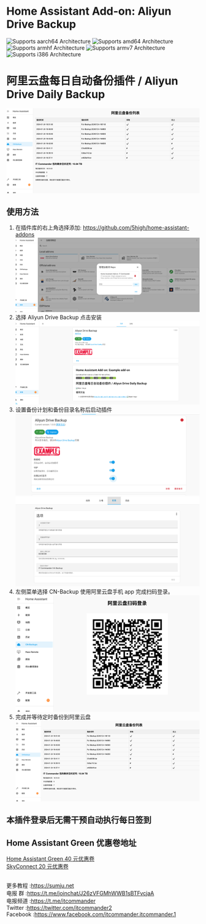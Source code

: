# Home Assistant Add-on: Aliyun Drive Backup


![Supports aarch64 Architecture][aarch64-shield]
![Supports amd64 Architecture][amd64-shield]
![Supports armhf Architecture][armhf-shield]
![Supports armv7 Architecture][armv7-shield]
![Supports i386 Architecture][i386-shield]

[aarch64-shield]: https://img.shields.io/badge/aarch64-yes-green.svg
[amd64-shield]: https://img.shields.io/badge/amd64-yes-green.svg
[armhf-shield]: https://img.shields.io/badge/armhf-yes-green.svg
[armv7-shield]: https://img.shields.io/badge/armv7-yes-green.svg
[i386-shield]: https://img.shields.io/badge/i386-yes-green.svg

# 阿里云盘每日自动备份插件 / Aliyun Drive Daily Backup

![Aliyun Image](https://github.com/5high/Home-Assistant-Addons/blob/main/addons/images/aliyun.png?raw=true)

## 使用方法

1. 在插件库的右上角选择添加: https://github.com/5high/home-assistant-addons
   ![Aliyun Image](https://github.com/5high/Home-Assistant-Addons/blob/main/addons/images/add.png?raw=true)
2. 选择 Aliyun Drive Backup 点击安装
   ![Aliyun Image](https://github.com/5high/Home-Assistant-Addons/blob/main/addons/images/install.png?raw=true)
3. 设置备份计划和备份目录名称后启动插件
   ![Aliyun Image](https://github.com/5high/Home-Assistant-Addons/blob/main/addons/images/1.png?raw=true)
   ![Aliyun Image](https://github.com/5high/Home-Assistant-Addons/blob/main/addons/images/2.png?raw=true)
4. 左侧菜单选择 CN-Backup 使用阿里云盘手机 app 完成扫码登录。
   ![Aliyun Image](https://github.com/5high/Home-Assistant-Addons/blob/main/addons/images/scan.png?raw=true)
5. 完成并等待定时备份到阿里云盘
   ![Aliyun Image](https://github.com/5high/Home-Assistant-Addons/blob/main/addons/images/aliyun.png?raw=true)

## 本插件登录后无需干预自动执行每日签到

## Home Assistant Green 优惠卷地址

[Home Assistant Green 40 元优惠卷](https://sumju.net/?p=7943)  
[SkyConnect 20 元优惠卷](https://sumju.net/?p=7943)  

##

更多教程 :https://sumju.net  
电报 群 :https://t.me/joinchat/J26zVFGMhWWB1sBTFvcjaA  
电报频道 :https://t.me/itcommander  
Twitter :https://twitter.com/itcommander2  
Facebook :https://www.facebook.com/itcommander.itcommander.1  
